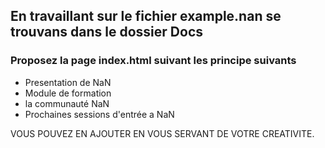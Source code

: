 ## En travaillant sur le fichier example.nan se trouvans dans le dossier Docs
### Proposez la page index.html suivant les principe suivants
- Presentation de NaN
- Module de formation
- la communauté NaN
- Prochaines sessions d'entrée a NaN

VOUS POUVEZ EN AJOUTER EN VOUS SERVANT DE VOTRE CREATIVITE.